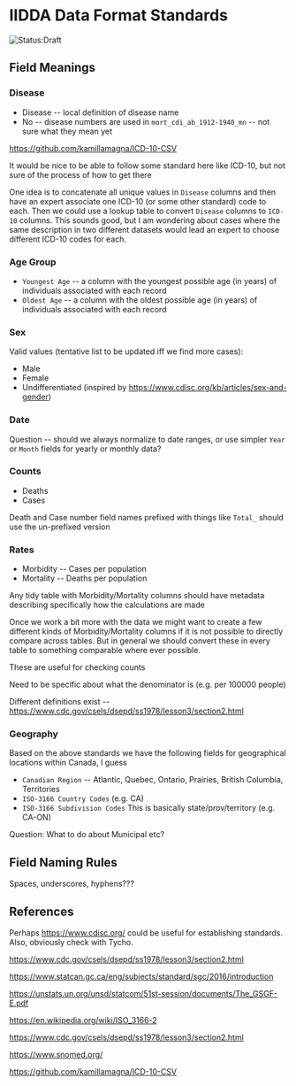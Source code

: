 # IIDDA Data Format Standards

![Status:Draft](https://img.shields.io/static/v1.svg?label=Status&message=Draft&color=yellow)

## Field Meanings

### Disease

* Disease -- local definition of disease name
* No -- disease numbers are used in `mort_cdi_ab_1912-1940_mn` -- not sure what they mean yet

https://github.com/kamillamagna/ICD-10-CSV

It would be nice to be able to follow some standard here like ICD-10, but not sure of the process of how to get there

One idea is to concatenate all unique values in `Disease` columns and then have an expert associate one ICD-10 (or some other standard) code to each. Then we could use a lookup table to convert `Disease` columns to `ICD-10` columns. This sounds good, but I am wondering about cases where the same description in two different datasets would lead an expert to choose different ICD-10 codes for each.

### Age Group

* `Youngest Age` -- a column with the youngest possible age (in years) of individuals associated with each record
* `Oldest Age` -- a column with the oldest possible age (in years) of individuals associated with each record

### Sex

Valid values (tentative list to be updated iff we find more cases):
* Male
* Female
* Undifferentiated
(inspired by https://www.cdisc.org/kb/articles/sex-and-gender)

### Date

Question -- should we always normalize to date ranges, or use simpler `Year` or `Month` fields for yearly or monthly data?

### Counts

* Deaths
* Cases

Death and Case number field names prefixed with things like `Total_` should use the un-prefixed version

### Rates

* Morbidity -- Cases per population
* Mortality -- Deaths per population

Any tidy table with Morbidity/Mortality columns should have metadata describing specifically how the calculations are made

Once we work a bit more with the data we might want to create a few different kinds of Morbidity/Mortality columns if it is not possible to directly compare across tables.  But in general we should convert these in every table to something comparable where ever possible.

These are useful for checking counts

Need to be specific about what the denominator is (e.g. per 100000 people)

Different definitions exist -- https://www.cdc.gov/csels/dsepd/ss1978/lesson3/section2.html

### Geography

Based on the above standards we have the following fields for geographical locations within Canada, I guess
* `Canadian Region` -- Atlantic, Quebec, Ontario, Prairies, British Columbia, Territories
* `ISO-3166 Country Codes` (e.g. CA)
* `ISO-3166 Subdivision Codes` This is basically state/prov/territory (e.g. CA-ON)

Question: What to do about Municipal etc?

## Field Naming Rules

Spaces, underscores, hyphens???

## References

Perhaps https://www.cdisc.org/ could be useful for establishing standards. Also, obviously check with Tycho.

https://www.cdc.gov/csels/dsepd/ss1978/lesson3/section2.html

https://www.statcan.gc.ca/eng/subjects/standard/sgc/2016/introduction

https://unstats.un.org/unsd/statcom/51st-session/documents/The_GSGF-E.pdf 

https://en.wikipedia.org/wiki/ISO_3166-2

https://www.cdc.gov/csels/dsepd/ss1978/lesson3/section2.html

https://www.snomed.org/

https://github.com/kamillamagna/ICD-10-CSV
